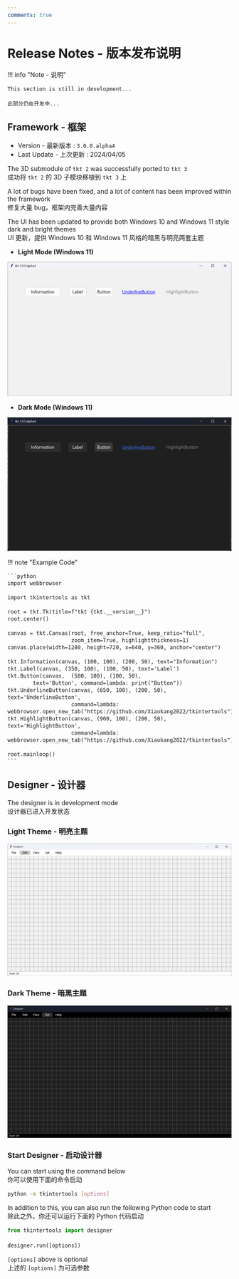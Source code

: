 ```yaml
---
comments: true
---
```


# Release Notes - 版本发布说明

!!! info "Note - 说明"

    This section is still in development...

    此部分仍在开发中...

## Framework - 框架

-   Version - 最新版本 : `3.0.0.alpha4`
-   Last Update - 上次更新 : 2024/04/05

The 3D submodule of `tkt 2` was successfully ported to `tkt 3`  
成功将 `tkt 2` 的 3D 子模块移植到 `tkt 3` 上

A lot of bugs have been fixed, and a lot of content has been improved within the framework  
修复大量 bug，框架内完善大量内容

The UI has been updated to provide both Windows 10 and Windows 11 style dark and bright themes  
UI 更新，提供 Windows 10 和 Windows 11 风格的暗黑与明亮两套主题

- **Light Mode (Windows 11)**

![png](./light.png)

- **Dark Mode (Windows 11)**

![png](./dark.png)

!!! note "Example Code"

    ```python
    import webbrowser

    import tkintertools as tkt

    root = tkt.Tk(title=f"tkt {tkt.__version__}")
    root.center()

    canvas = tkt.Canvas(root, free_anchor=True, keep_ratio="full",
                        zoom_item=True, highlightthickness=1)
    canvas.place(width=1280, height=720, x=640, y=360, anchor="center")

    tkt.Information(canvas, (100, 100), (200, 50), text="Information")
    tkt.Label(canvas, (350, 100), (100, 50), text='Label')
    tkt.Button(canvas,  (500, 100), (100, 50),
            text='Button', command=lambda: print("Button"))
    tkt.UnderlineButton(canvas, (650, 100), (200, 50), text='UnderlineButton',
                        command=lambda: webbrowser.open_new_tab("https://github.com/Xiaokang2022/tkintertools"))
    tkt.HighlightButton(canvas, (900, 100), (200, 50), text='HighlightButton',
                        command=lambda: webbrowser.open_new_tab("https://github.com/Xiaokang2022/tkintertools"))

    root.mainloop()
    ```

## Designer - 设计器

The designer is in development mode  
设计器已进入开发状态

### Light Theme - 明亮主题

![png](./example_1.png)

### Dark Theme - 暗黑主题

![png](./example_2.png)

### Start Designer - 启动设计器

You can start using the command below  
你可以使用下面的命令启动

```sh linenums="0"
python -m tkintertools [options]
```

In addition to this, you can also run the following Python code to start  
除此之外，你还可以运行下面的 Python 代码启动

```python
from tkintertools import designer

designer.run([options])
```

`[options]` above is optional  
上述的 `[options]` 为可选参数
